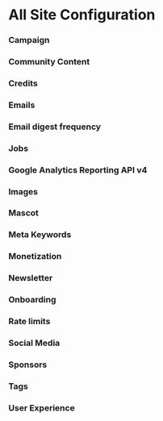 # All Site Configuration

### **Campaign**

### **Community Content**

### **Credits**

### **Emails**

### **Email digest frequency**

### **Jobs**

### **Google Analytics Reporting API v4**

### **Images**

### **Mascot**

### **Meta Keywords**

### **Monetization**

### **Newsletter**

### **Onboarding**

### **Rate limits**

### **Social Media**

### **Sponsors**

### **Tags**

### **User Experience**

